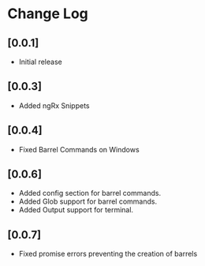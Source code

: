 # Change Log

## [0.0.1]
- Initial release

## [0.0.3]
- Added ngRx Snippets

## [0.0.4]
- Fixed Barrel Commands on Windows

## [0.0.6]
- Added config section for barrel commands.
- Added Glob support for barrel commands.
- Added Output support for terminal.

## [0.0.7]
- Fixed promise errors preventing the creation of barrels
